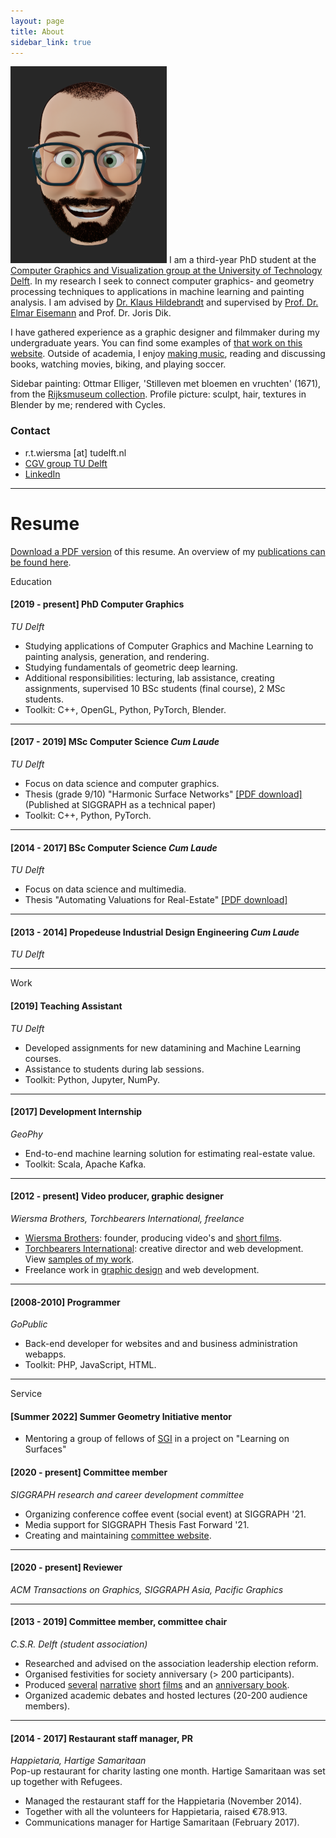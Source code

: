```yaml
---
layout: page
title: About
sidebar_link: true
---
```

![Ruben >](/assets/img/ruben_toon.png)
I am a third-year PhD student at the [Computer Graphics and Visualization group at the University of Technology Delft](http://graphics.tudelft.nl). In my research I seek to connect computer graphics- and geometry processing techniques to applications in machine learning and painting analysis. I am advised by [Dr. Klaus Hildebrandt](https://graphics.tudelft.nl/~klaus) and supervised by [Prof. Dr. Elmar Eisemann](http://graphics.tudelft.nl/~eisemann) and Prof. Dr. Joris Dik. 

I have gathered experience as a graphic designer and filmmaker during my undergraduate years. You can find some examples of [that work on this website](/category/creative-portfolio.html). Outside of academia, I enjoy [making music](https://soundcloud.com/rubenwiersma), reading and discussing books, watching movies, biking, and playing soccer.

Sidebar painting: Ottmar Elliger, 'Stilleven met bloemen en vruchten' (1671), from the [Rijksmuseum collection](https://www.rijksmuseum.nl/nl/zoeken/objecten?q=stilleven+met+vruchten&p=3&ps=12&st=Objects&ii=3#/SK-A-794,27).
Profile picture: sculpt, hair, textures in Blender by me; rendered with Cycles.

### Contact
- r.t.wiersma [at] tudelft.nl
- [CGV group TU Delft](http://graphics.tudelft.nl/ruben-wiersma)
- [LinkedIn](https://www.linkedin.com/in/rubenwiersma)

<hr/>

# Resume

[Download a PDF version](/assets/pdf/cv_rubenwiersma.pdf) of this resume. An overview of my [publications can be found here](/category/publications.html).

<span class="post-type">Education</span>

#### [2019 - present] PhD Computer Graphics
_TU Delft_
- Studying applications of Computer Graphics and Machine Learning to painting analysis, generation, and rendering.
- Studying fundamentals of geometric deep learning.
- Additional responsibilities: lecturing, lab assistance, creating assignments, supervised 10 BSc students (final course), 2 MSc students.
- Toolkit: C++, OpenGL, Python, PyTorch, Blender.

<hr />

#### [2017 - 2019] MSc Computer Science _Cum Laude_
_TU Delft_
- Focus on data science and computer graphics.
- Thesis (grade 9/10) "Harmonic Surface Networks" [[PDF download]](https://repository.tudelft.nl/islandora/object/uuid:931ee653-eb26-40c2-8f54-9c5835fd6fba/datastream/OBJ/download) (Published at SIGGRAPH as a technical paper)
- Toolkit: C++, Python, PyTorch.

<hr />

#### [2014 - 2017] BSc Computer Science _Cum Laude_
_TU Delft_
- Focus on data science and multimedia.
- Thesis "Automating Valuations for Real-Estate" [[PDF download]](https://repository.tudelft.nl/islandora/object/uuid:d2a020e3-07b3-42c8-a926-0e0e2f7ed6f0/datastream/OBJ/download)

<hr />

#### [2013 - 2014] Propedeuse Industrial Design Engineering _Cum Laude_
_TU Delft_

<hr />

<span class="post-type">Work</span>

#### [2019] Teaching Assistant
_TU Delft_
- Developed assignments for new datamining and Machine Learning courses.
- Assistance to students during lab sessions.
- Toolkit: Python, Jupyter, NumPy.

<hr />

#### [2017] Development Internship
_GeoPhy_
- End-to-end machine learning solution for estimating real-estate value.
- Toolkit: Scala, Apache Kafka.

<hr />

#### [2012 - present] Video producer, graphic designer
_Wiersma Brothers, Torchbearers International, freelance_
- [Wiersma Brothers](http://wiersmabros.nl): founder, producing video's and [short films](/tags.html#film).
- [Torchbearers International](https://torchbearers.org): creative director and web development. View [samples of my work](/creative%20portfolio/2018/09/01/Torchbearers-International.html).
- Freelance work in [graphic design](/tags.html#graphic-design) and web development.

<hr />

#### [2008-2010] Programmer
_GoPublic_
- Back-end developer for websites and and business administration webapps.
- Toolkit: PHP, JavaScript, HTML.

<hr/>

<span class="post-type">Service</span>

#### [Summer 2022] Summer Geometry Initiative mentor
- Mentoring a group of fellows of [SGI](https://sgi.mit.edu) in a project on "Learning on Surfaces"

#### [2020 - present] Committee member
_SIGGRAPH research and career development committee_
- Organizing conference coffee event (social event) at SIGGRAPH '21.
- Media support for SIGGRAPH Thesis Fast Forward '21.
- Creating and maintaining [committee website](https://research.siggraph.org).

<hr/>

#### [2020 - present] Reviewer
_ACM Transactions on Graphics, SIGGRAPH Asia, Pacific Graphics_

<hr/>

#### [2013 - 2019] Committee member, committee chair
_C.S.R. Delft (student association)_
- Researched and advised on the association leadership election reform.
- Organised festivities for society anniversary (> 200 participants).
- Produced [several](/creative%20portfolio/2015/11/01/La-Serenissima.html) [narrative](/creative%20portfolio/2018/11/01/Motown-Fever.html) [short](/creative%20portfolio/2016/05/01/Onontdekt.html) [films](/creative%20portfolio/2015/02/01/Magnifique.html) and an [anniversary book](/creative%20portfolio/2017/02/01/Pioniers-Book.html).
- Organized academic debates and hosted lectures (20-200 audience members).

<hr/>

#### [2014 - 2017] Restaurant staff manager, PR
_Happietaria, Hartige Samaritaan_<br />
Pop-up restaurant for charity lasting one month. Hartige Samaritaan was set up together with Refugees.
- Managed the restaurant staff for the Happietaria (November 2014).
- Together with all the volunteers for Happietaria, raised €78.913.
- Communications manager for Hartige Samaritaan (February 2017).

